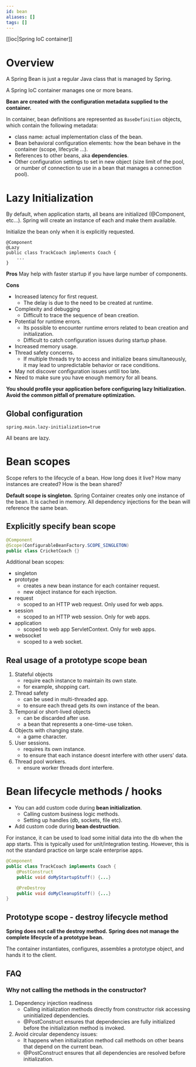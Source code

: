 ```yaml
---
id: bean
aliases: []
tags: []
---
```


[[ioc|Spring IoC container]]

# Overview
A Spring Bean is just a regular Java class that is managed by Spring.

A Spring IoC container manages one or more beans.

**Bean are created with the configuration metadata supplied to the container.**

In container, bean definitions are represented as `BaseDefinition` objects, which contain the following metadata:
- class name: actual implementation class of the bean.
- Bean behavioral configuration elements: how the bean behave in the container (scope, lifecycle ...).
- References to other beans, aka **dependencies**.
- Other configuration settings to set in new object (size limit of the pool, or number of connection to use in a bean that manages a connection pool).

# Lazy Initialization
By default, when application starts, all beans are initialized (@Component, etc...).
Spring will create an instance of each and make them available.

Initialize the bean only when it is explicitly requested.
```jav
@Component
@Lazy
public class TrackCoach implements Coach {
    ...
}
```
**Pros**
May help with faster startup if you have large number of components.

**Cons**
- Increased latency for first request.
    - The delay is due to the need to be created at runtime.
- Complexity and debugging
    - Difficult to trace the sequence of bean creation.
- Potential for runtime errors.
    - Its possible to encounter runtime errors related to bean creation and initialization.
    - Difficult to catch configuration issues during startup phase.
- Increased memory usage.
- Thread safety concerns.
    - If multiple threads try to access and initialize beans simultaneously, it may lead to unpredictable behavior or race conditions.
- May not discover configuration issues untill too late.
- Need to make sure you have enough memory for all beans.

**You should profile your application before configuring lazy Initialization.
Avoid the common pitfall of premature optimization.**

## Global configuration
```
spring.main.lazy-initialization=true
```
All beans are lazy.

# Bean scopes
Scope refers to the lifecycle of a bean.
How long does it live? How many instances are created? How is the bean shared?

**Default scope is singleton.**
Spring Container creates only one instance of the bean.
It is cached in memory.
All dependency injections for the bean will reference the same bean.

## Explicitly specify bean scope
```java
@Component
@Scope(ConfigurableBeanFactory.SCOPE_SINGLETON)
public class CricketCoach {}
```
Additional bean scopes:
- singleton
- prototype
    - creates a new bean instance for each container request.
    - new object instance for each injection.
- request
    - scoped to an HTTP web request. Only used for web apps.
- session
    - scoped to an HTTP web session. Only for web apps.
- application
    - scoped to web app ServletContext. Only for web apps.
- websocket
    - scoped to a web socket.

## Real usage of a prototype scope bean
1. Stateful objects
    - require each instance to maintain its own state.
    - for example, shopping cart.
2. Thread safety
    - can be used in multi-threaded app.
    - to ensure each thread gets its own instance of the bean.
3. Temporal or short-lived objects
    - can be discarded after use.
    - a bean that represents a one-time-use token.
4. Objects with changing state.
    - a game character.
5. User sessions.
    - requires its own instance.
    - to ensure that each instance doesnt interfere with other users' data.
6. Thread pool workers.
    - ensure worker threads dont interfere.

# Bean lifecycle methods / hooks
- You can add custom code during **bean initialization**.
    - Calling custom business logic methods.
    - Setting up handles (db, sockets, file etc).
- Add custom code during **bean destruction**.

For instance, it can be used to load some initial data into the db when the app starts.
This is typically used for unit/integration testing.
However, this is not the standard practice on large scale enterprise apps.
```java
@Component
public class TrackCoach implements Coach {
    @PostConstruct
    public void doMyStartupStuff() {...}

    @PreDestroy
    public void doMyCleanupStuff() {...}
}
```
## Prototype scope - destroy lifecycle method
**Spring does not call the destroy method.**
**Spring does not manage the complete lifecycle of a prototype bean.**

The container instantiates, configures, assembles a prototype object, and hands it to the client.

## FAQ
### Why not calling the methods in the constructor?
1. Dependency injection readiness
    - Calling initialization methods directly from constructor risk accessing uninitialized dependencies.
    - @PostConstruct ensures that dependencies are fully initialized before the initialization method is invoked.
2. Avoid circular dependency issues:
    - It happens when initialization method call methods on other beans that depend on the current bean.
    - @PostConstruct ensures that all dependencies are resolved before initialization.

